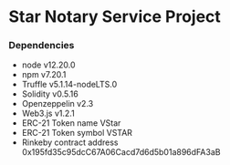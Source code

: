 # Star Notary Service Project

### Dependencies
* node v12.20.0
* npm v7.20.1
* Truffle v5.1.14-nodeLTS.0
* Solidity v0.5.16
* Openzeppelin v2.3
* Web3.js v1.2.1
* ERC-21 Token name VStar
* ERC-21 Token symbol VSTAR
* Rinkeby contract address 0x195fd35c95dcC67A06Cacd7d6d5b01a896dFA3aB